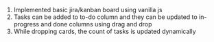 1. Implemented basic jira/kanban board using vanilla js
2. Tasks can be added to to-do column and they can be updated to in-progress and done columns using drag and drop
3. While dropping cards, the count of tasks is updated dynamically
